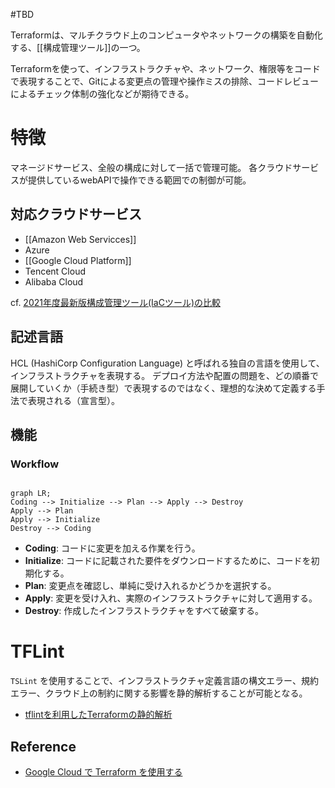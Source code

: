 #TBD 

Terraformは、マルチクラウド上のコンピュータやネットワークの構築を自動化する、[[構成管理ツール]]の一つ。

Terraformを使って、インフラストラクチャや、ネットワーク、権限等をコードで表現することで、Gitによる変更点の管理や操作ミスの排除、コードレビューによるチェック体制の強化などが期待できる。

# 特徴

マネージドサービス、全般の構成に対して一括で管理可能。
各クラウドサービスが提供しているwebAPIで操作できる範囲での制御が可能。

## 対応クラウドサービス

- [[Amazon Web Servicces]]  
- Azure  
- [[Google Cloud Platform]]  
- Tencent Cloud
- Alibaba Cloud

cf. [2021年度最新版構成管理ツール(IaCツール)の比較](https://qiita.com/cocoa-maemae/items/8595246f444b1c08e479)

## 記述言語

HCL (HashiCorp Configuration Language) と呼ばれる独自の言語を使用して、インフラストラクチャを表現する。
デプロイ方法や配置の問題を、どの順番で展開していくか（手続き型）で表現するのではなく、理想的な決めて定義する手法で表現される（宣言型）。

## 機能

### Workflow

```mermaid

graph LR;
Coding --> Initialize --> Plan --> Apply --> Destroy
Apply --> Plan
Apply --> Initialize
Destroy --> Coding

```

- **Coding**: コードに変更を加える作業を行う。
- **Initialize**: コードに記載された要件をダウンロードするために、コードを初期化する。
-  **Plan**: 変更点を確認し、単純に受け入れるかどうかを選択する。
-  **Apply**: 変更を受け入れ、実際のインフラストラクチャに対して適用する。
-  **Destroy**: 作成したインフラストラクチャをすべて破棄する。



# TFLint

`TSLint` を使用することで、インフラストラクチャ定義言語の構文エラー、規約エラー、クラウド上の制約に関する影響を静的解析することが可能となる。

- [tflintを利用したTerraformの静的解析](https://beyondjapan.com/blog/2021/05/terraform-tflint/)

## Reference

- [Google Cloud で Terraform を使用する](https://cloud.google.com/docs/terraform)